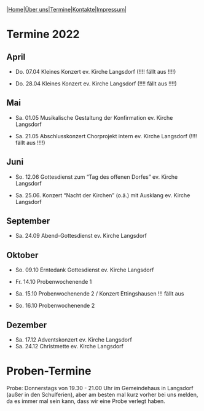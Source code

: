 |[Home](index.md)|[Über uns](ueber_uns.md)|[Termine](termine.md)|[Kontakte](kontakte.md)|[Impressum](impressum.md)|

# Termine 2022

## April

- Do. 07.04   Kleines Konzert ev. Kirche Langsdorf (!!!! fällt aus !!!!)

- Do. 28.04   Kleines Konzert ev. Kirche Langsdorf (!!!! fällt aus !!!!)

## Mai

- Sa. 01.05   Musikalische Gestaltung der Konfirmation  ev. Kirche Langsdorf

- Sa. 21.05   Abschlusskonzert Chorprojekt intern ev. Kirche Langsdorf (!!!! fällt aus !!!!)

## Juni

- So. 12.06   Gottesdienst zum “Tag des offenen Dorfes” ev. Kirche Langsdorf

- Sa. 25.06.  Konzert “Nacht der Kirchen” (o.ä.) mit Ausklang ev. Kirche Langsdorf

## September

- Sa. 24.09   Abend-Gottesdienst ev. Kirche Langsdorf

## Oktober

- So. 09.10   Erntedank Gottesdienst ev. Kirche Langsdorf

- Fr. 14.10   Probenwochenende 1
- Sa. 15.10   Probenwochenende 2 / Konzert Ettingshausen !!! fällt aus
- So. 16.10   Probenwochenende 2

## Dezember

- Sa. 17.12   Adventskonzert ev. Kirche Langsdorf
- Sa. 24.12   Christmette ev. Kirche Langsdorf

# Proben-Termine

Probe: Donnerstags von 19.30 - 21.00 Uhr im Gemeindehaus in Langsdorf (außer in den Schulferien), aber am besten mal kurz vorher bei uns melden, da es immer mal sein kann, dass wir eine Probe verlegt haben.
